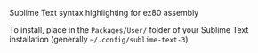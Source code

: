 Sublime Text syntax highlighting for ez80 assembly

To install, place in the `Packages/User/` folder of your Sublime Text installation (generally `~/.config/sublime-text-3`)
